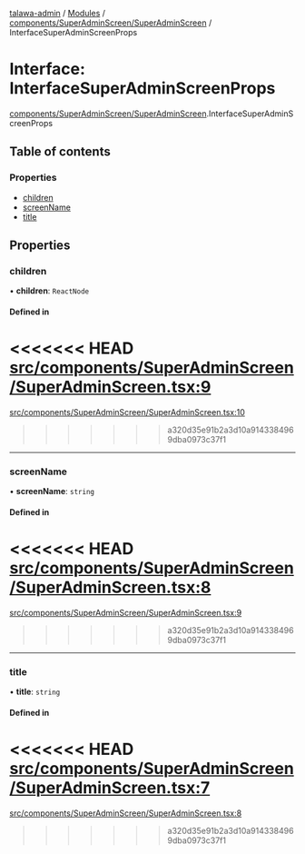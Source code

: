 [talawa-admin](../README.md) / [Modules](../modules.md) / [components/SuperAdminScreen/SuperAdminScreen](../modules/components_SuperAdminScreen_SuperAdminScreen.md) / InterfaceSuperAdminScreenProps

# Interface: InterfaceSuperAdminScreenProps

[components/SuperAdminScreen/SuperAdminScreen](../modules/components_SuperAdminScreen_SuperAdminScreen.md).InterfaceSuperAdminScreenProps

## Table of contents

### Properties

- [children](components_SuperAdminScreen_SuperAdminScreen.InterfaceSuperAdminScreenProps.md#children)
- [screenName](components_SuperAdminScreen_SuperAdminScreen.InterfaceSuperAdminScreenProps.md#screenname)
- [title](components_SuperAdminScreen_SuperAdminScreen.InterfaceSuperAdminScreenProps.md#title)

## Properties

### children

• **children**: `ReactNode`

#### Defined in

<<<<<<< HEAD
[src/components/SuperAdminScreen/SuperAdminScreen.tsx:9](https://github.com/PalisadoesFoundation/talawa-admin/blob/12d9229/src/components/SuperAdminScreen/SuperAdminScreen.tsx#L9)
=======
[src/components/SuperAdminScreen/SuperAdminScreen.tsx:10](https://github.com/PalisadoesFoundation/talawa-admin/blob/b619a0d/src/components/SuperAdminScreen/SuperAdminScreen.tsx#L10)
>>>>>>> a320d35e91b2a3d10a9143384969dba0973c37f1

___

### screenName

• **screenName**: `string`

#### Defined in

<<<<<<< HEAD
[src/components/SuperAdminScreen/SuperAdminScreen.tsx:8](https://github.com/PalisadoesFoundation/talawa-admin/blob/12d9229/src/components/SuperAdminScreen/SuperAdminScreen.tsx#L8)
=======
[src/components/SuperAdminScreen/SuperAdminScreen.tsx:9](https://github.com/PalisadoesFoundation/talawa-admin/blob/b619a0d/src/components/SuperAdminScreen/SuperAdminScreen.tsx#L9)
>>>>>>> a320d35e91b2a3d10a9143384969dba0973c37f1

___

### title

• **title**: `string`

#### Defined in

<<<<<<< HEAD
[src/components/SuperAdminScreen/SuperAdminScreen.tsx:7](https://github.com/PalisadoesFoundation/talawa-admin/blob/12d9229/src/components/SuperAdminScreen/SuperAdminScreen.tsx#L7)
=======
[src/components/SuperAdminScreen/SuperAdminScreen.tsx:8](https://github.com/PalisadoesFoundation/talawa-admin/blob/b619a0d/src/components/SuperAdminScreen/SuperAdminScreen.tsx#L8)
>>>>>>> a320d35e91b2a3d10a9143384969dba0973c37f1
